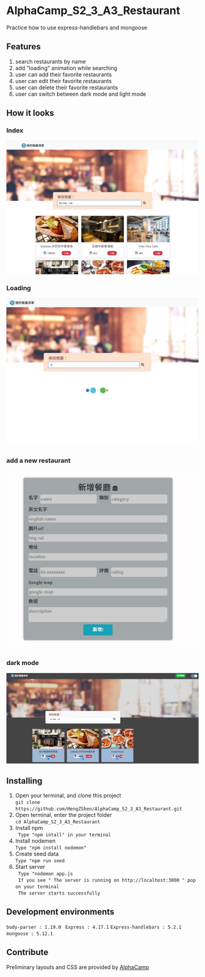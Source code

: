 # AlphaCamp_S2_3_A3_Restaurant
 Practice how to use express-handlebars and mongoose 
 
 
 ## Features
 1. search restaurants by name
 2. add "loading" animation while searching
 3. user can add their favorite restaurants
 4. user can edit their favorite restaurants
 5. user can delete their favorite restaurants
 6. user can switch between dark mode and light mode
 

 ## How it looks
 
 ### Index
 ![screenshot](/public/Img/IndexPage.JPG)
 ### Loading
 ![screenshot](/public/Img/Loading.JPG)
 ### add a new restaurant
 ![screenshot](/public/Img/form.JPG)
 ### dark mode
 ![screenshot](/public/Img/darkMode.JPG)

 ## Installing
 1. Open your terminal, and clone this project <br>
 `git clone https://github.com/HengZShen/AlphaCamp_S2_3_A3_Restaurant.git `
 2. Open terminal, enter the project folder  <br>
 `cd AlphaCamp_S2_3_A3_Restaurant`
 3. Install npm  <br>
 ` Type "npm intall" in your terminal`
 4. Install nodemen  <br>
 ` Type "npm install nodemon" `
 5. Create seed data <br>
 ` Type "npm run seed `
 6. Start server  <br>
 ` Type "nodemon app.js`  <br>
  ` If you see " The server is running on http://localhost:3000 " pop on your terminal`  <br>
  ` The server starts successfully`

## Development environments
  `body-parser : 1.19.0`
  ` Express : 4.17.1`
  `Express-handlebars : 5.2.1`
  `mongoose : 5.12.1`

  ## Contribute
  Preliminary layouts and CSS are provided by [AlphaCamp](https://tw.alphacamp.co/)